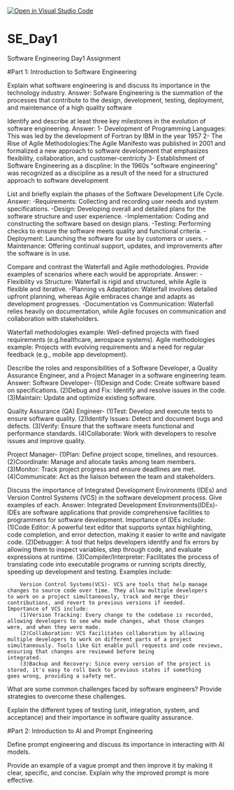 [![Open in Visual Studio Code](https://classroom.github.com/assets/open-in-vscode-2e0aaae1b6195c2367325f4f02e2d04e9abb55f0b24a779b69b11b9e10269abc.svg)](https://classroom.github.com/online_ide?assignment_repo_id=15571581&assignment_repo_type=AssignmentRepo)
# SE_Day1
Software Engineering Day1 Assignment

#Part 1: Introduction to Software Engineering

Explain what software engineering is and discuss its importance in the technology industry.
Answer: Sofware Engineering is the summation of the processes that contribute to the design, development, testing, deployment, and maintenance of a high quality software

Identify and describe at least three key milestones in the evolution of software engineering.
Answer: 1- Development of Programming Languages: This was led by the development of Fortran by IBM in the year 1957
        2- The Rise of Agile Methodologies:The Agile Manifesto was published in 2001 and formalized a new approach to software development that emphasizes flexibility,                 collaboration, and customer-centricity 
        3- Establishment of Software Engineering as a discpline: In the 1960s "software engineering" was recognized as a discipline as a result of the need for a structured            approach to software development
        
List and briefly explain the phases of the Software Development Life Cycle.
Answer: -Requirements: Collecting and recording user needs and system specifications.
        -Design: Developing overall and detailed plans for the software structure and user experience.
        -Implementation: Coding and constructing the software based on design plans.
        -Testing: Performing checks to ensure the software meets quality and functional criteria.
        -Deployment: Launching the software for use by customers or users.
        -Maintenance: Offering continual support, updates, and improvements after the software is in use.
        
Compare and contrast the Waterfall and Agile methodologies. Provide examples of scenarios where each would be appropriate.
Answer: -Flexibility vs Structure: Waterfall is rigid and structured, while Agile is flexible and iterative.
        -Planning vs Adaptation: Waterfall involves detailed upfront planning, whereas Agile embraces change and adapts as development progresses.
        -Documentation vs Communication: Waterfall relies heavily on documentation, while Agile focuses on communication and collaboration with stakeholders.
        
  Waterfall methodologies example: Well-defined projects with fixed requirements (e.g.healthcare, aerospace systems).
  Agile methodologies example: Projects with evolving requirements and a need for regular feedback (e.g., mobile app development).
  
Describe the roles and responsibilities of a Software Developer, a Quality Assurance Engineer, and a Project Manager in a software engineering team.
Answer: Software Developer- (1)Design and Code: Create software based on specifications.
                            (2)Debug and Fix: Identify and resolve issues in the code.
                            (3)Maintain: Update and optimize existing software.

  Quality Assurance (QA) Engineer- (1)Test: Develop and execute tests to ensure software quality.
                                   (2)Identify Issues: Detect and document bugs and defects.
                                   (3)Verify: Ensure that the software meets functional and performance standards.
                                   (4)Collaborate: Work with developers to resolve issues and improve quality.

  Project Manager- (1)Plan: Define project scope, timelines, and resources.
                   (2)Coordinate: Manage and allocate tasks among team members.
                   (3)Monitor: Track project progress and ensure deadlines are met.
                   (4)Communicate: Act as the liaison between the team and stakeholders.

Discuss the importance of Integrated Development Environments (IDEs) and Version Control Systems (VCS) in the software development process. Give examples of each.
Answer: Integrated Development Environments(IDEs)- IDEs are software applications that provide comprehensive facilities to programmers          for software development. Importance of IDEs include:
        (1)Code Editor: A powerful text editor that supports syntax highlighting, code completion, and error detection, making it                 easier to write and navigate code.
        (2)Debugger: A tool that helps developers identify and fix errors by allowing them to inspect variables, step through code, and            evaluate expressions at runtime.
        (3)Compiler/Interpreter: Facilitates the process of translating code into executable programs or running scripts directly,                 speeding up development and testing.
        Examples include:

        Version Control Systems(VCS)- VCS are tools that help manage changes to source code over time. They allow multiple developers           to work on a project simultaneously, track and merge their contributions, and revert to previous versions if needed.                    Importance of VCS include:
        (1)Version Tracking: Every change to the codebase is recorded, allowing developers to see who made changes, what those changes             were, and when they were made.
        (2)Collaboration: VCS facilitates collaboration by allowing multiple developers to work on different parts of a project                    simultaneously. Tools like Git enable pull requests and code reviews, ensuring that changes are reviewed before being                   integrated.
        (3)Backup and Recovery: Since every version of the project is stored, it's easy to roll back to previous states if something               goes wrong, providing a safety net.




What are some common challenges faced by software engineers? Provide strategies to overcome these challenges.


Explain the different types of testing (unit, integration, system, and acceptance) and their importance in software quality assurance.


#Part 2: Introduction to AI and Prompt Engineering


Define prompt engineering and discuss its importance in interacting with AI models.


Provide an example of a vague prompt and then improve it by making it clear, specific, and concise. Explain why the improved prompt is more effective.
